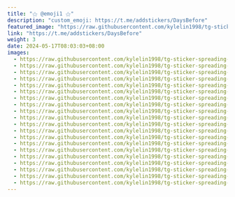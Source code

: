 ```yaml
---
title: "⚝ @emoji1 ⚝"
description: "custom_emoji: https://t.me/addstickers/DaysBefore"
featured_image: "https://raw.githubusercontent.com/kylelin1998/tg-sticker-spreading-worldwide-images/main/img/6246fda4-8008-433d-906a-babebfcca637.jpg"
link: "https://t.me/addstickers/DaysBefore"
weight: 3
date: 2024-05-17T08:03:03+08:00
images:
  - https://raw.githubusercontent.com/kylelin1998/tg-sticker-spreading-worldwide-images/main/img/6246fda4-8008-433d-906a-babebfcca637.jpg
  - https://raw.githubusercontent.com/kylelin1998/tg-sticker-spreading-worldwide-images/main/img/3880a80c-f117-411f-88b9-c1892ae34e82.jpg
  - https://raw.githubusercontent.com/kylelin1998/tg-sticker-spreading-worldwide-images/main/img/45ae39e4-7b90-4559-9124-5a9d38bd3f80.jpg
  - https://raw.githubusercontent.com/kylelin1998/tg-sticker-spreading-worldwide-images/main/img/97d3b312-0d3e-4f7e-a233-177e3030c8de.jpg
  - https://raw.githubusercontent.com/kylelin1998/tg-sticker-spreading-worldwide-images/main/img/90f679d9-5498-467a-818d-41a1f66458ec.jpg
  - https://raw.githubusercontent.com/kylelin1998/tg-sticker-spreading-worldwide-images/main/img/ade71940-b6e6-4811-9c0d-5f38946db7ba.jpg
  - https://raw.githubusercontent.com/kylelin1998/tg-sticker-spreading-worldwide-images/main/img/aa799f21-bc06-40f2-82a3-d40310917838.jpg
  - https://raw.githubusercontent.com/kylelin1998/tg-sticker-spreading-worldwide-images/main/img/a6124415-6d5b-4ad3-a7d0-64f94aa72a2a.jpg
  - https://raw.githubusercontent.com/kylelin1998/tg-sticker-spreading-worldwide-images/main/img/ed5f4e09-f8d8-46b9-b0bf-a12fc875f809.jpg
  - https://raw.githubusercontent.com/kylelin1998/tg-sticker-spreading-worldwide-images/main/img/fa1192bd-4f7c-4446-b397-0c54a6d88ce4.jpg
  - https://raw.githubusercontent.com/kylelin1998/tg-sticker-spreading-worldwide-images/main/img/d71fc973-c765-4f0c-be33-b4228adbeda7.jpg
  - https://raw.githubusercontent.com/kylelin1998/tg-sticker-spreading-worldwide-images/main/img/2b1e5e31-49d9-4997-8d6e-8ab6f5ff5c3c.jpg
  - https://raw.githubusercontent.com/kylelin1998/tg-sticker-spreading-worldwide-images/main/img/f75e01eb-5f82-4f80-8e1a-6c93c7e94ad1.jpg
  - https://raw.githubusercontent.com/kylelin1998/tg-sticker-spreading-worldwide-images/main/img/50d2ba13-b880-41ef-a0e6-ba6e157106a8.jpg
  - https://raw.githubusercontent.com/kylelin1998/tg-sticker-spreading-worldwide-images/main/img/678556e2-146c-4949-b7fe-8142a63b526e.jpg
  - https://raw.githubusercontent.com/kylelin1998/tg-sticker-spreading-worldwide-images/main/img/3425bcc2-b7d5-4866-9ce9-1f12d58e4d8f.jpg
  - https://raw.githubusercontent.com/kylelin1998/tg-sticker-spreading-worldwide-images/main/img/dfb9f828-49de-48db-ac66-1d01ba2a84eb.jpg
  - https://raw.githubusercontent.com/kylelin1998/tg-sticker-spreading-worldwide-images/main/img/296a7c97-ea64-4097-8b46-7c1372740e45.jpg
  - https://raw.githubusercontent.com/kylelin1998/tg-sticker-spreading-worldwide-images/main/img/2e2ace79-67d4-4e10-a71b-e88eb308d6a4.jpg
  - https://raw.githubusercontent.com/kylelin1998/tg-sticker-spreading-worldwide-images/main/img/ff87c08a-f22e-4bf9-b89d-a1647b7d2ec3.jpg
---
```

